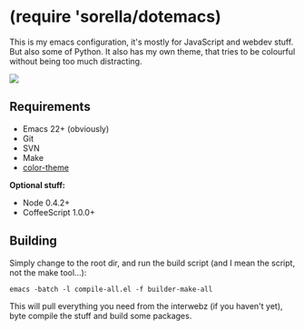 (require 'sorella/dotemacs)
===========================

This is my emacs configuration, it's mostly for JavaScript and webdev
stuff. But also some of Python. It also has my own theme, that tries to
be colourful without being too much distracting.

![](http://dl.dropbox.com/u/4429200/candy-chain.png)


Requirements
------------

- Emacs 22+ (obviously)
- Git
- SVN
- Make
- [color-theme][]

**Optional stuff:**

- Node 0.4.2+
- CoffeeScript 1.0.0+


[color-theme]: http://www.nongnu.org/color-theme/


Building
--------

Simply change to the root dir, and run the build script (and I mean the
script, not the make tool...):

    emacs -batch -l compile-all.el -f builder-make-all
    
This will pull everything you need from the interwebz (if you haven't
yet), byte compile the stuff and build some packages.
